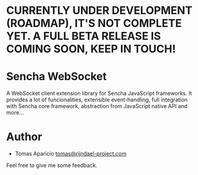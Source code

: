 
# CURRENTLY UNDER DEVELOPMENT (ROADMAP), IT'S NOT COMPLETE YET. A FULL BETA RELEASE IS COMING SOON, KEEP IN TOUCH!

# Sencha WebSocket 
 
A WebSocket client extension library for Sencha JavaScript frameworks.
It provides a lot of funcionalities, extensible event-handling, full integration with Sencha core framework, abstraction from JavaScript native API and more...

# Author

- Tomas Aparicio <tomas@rijndael-project.com>

Feel free to give me some feedback.